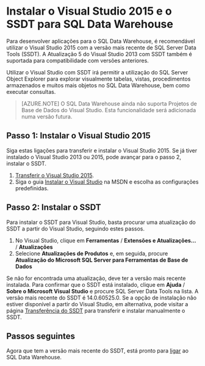 <properties
   pageTitle="Instalar o Visual Studio e o SSDT para SQL Data Warehouse | Microsoft Azure"
   description="Instalar o Visual Studio e SQL Server Development Tools (SSDT) para o Azure SQL Data Warehouse"
   services="sql-data-warehouse"
   documentationCenter="NA"
   authors="sonyam"
   manager="barbkess"
   editor=""/>

<tags
   ms.service="sql-data-warehouse"
   ms.devlang="NA"
   ms.topic="get-started-article"
   ms.tgt_pltfrm="NA"
   ms.workload="data-services"
   ms.date="07/23/2016"
   ms.author="sonyama;barbkess"/>

# Instalar o Visual Studio 2015 e o SSDT para SQL Data Warehouse

Para desenvolver aplicações para o SQL Data Warehouse, é recomendável utilizar o Visual Studio 2015 com a versão mais recente de SQL Server Data Tools (SSDT).  A Atualização 5 do Visual Studio 2013 com SSDT também é suportada para compatibilidade com versões anteriores.  

Utilizar o Visual Studio com SSDT irá permitir a utilização do SQL Server Object Explorer para explorar visualmente tabelas, vistas, procedimentos armazenados e muitos mais objetos no SQL Data Warehouse, bem como executar consultas.

> [AZURE.NOTE] O SQL Data Warehouse ainda não suporta Projetos de Base de Dados do Visual Studio.  Esta funcionalidade será adicionada numa versão futura.

## Passo 1: Instalar o Visual Studio 2015

Siga estas ligações para transferir e instalar o Visual Studio 2015. Se já tiver instalado o Visual Studio 2013 ou 2015, pode avançar para o passo 2, instalar o SSDT.

1. [Transferir o Visual Studio 2015][].
2. Siga o guia [Instalar o Visual Studio][] na MSDN e escolha as configurações predefinidas.

## Passo 2: Instalar o SSDT

Para instalar o SSDT para Visual Studio, basta procurar uma atualização do SSDT a partir do Visual Studio, seguindo estes passos.

1. No Visual Studio, clique em **Ferramentas** / **Extensões e Atualizações…** / **Atualizações**
2. Selecione **Atualizações de Produtos** e, em seguida, procure **Atualização do Microsoft SQL Server para Ferramentas de Base de Dados**

Se não for encontrada uma atualização, deve ter a versão mais recente instalada.  Para confirmar que o SSDT está instalado, clique em **Ajuda** / **Sobre o Microsoft Visual Studio** e procure SQL Server Data Tools na lista.  A versão mais recente do SSDT é 14.0.60525.0.  Se a opção de instalação não estiver disponível a partir do Visual Studio, em alternativa, pode visitar a página [Transferência do SSDT][] para transferir e instalar manualmente o SSDT.

## Passos seguintes

Agora que tem a versão mais recente do SSDT, está pronto para [ligar][] ao SQL Data Warehouse.

<!--Anchors-->

<!--Image references-->

<!--Articles-->
[ligar]: ./sql-data-warehouse-get-started-connect.md

<!--Other-->
[Transferir o Visual Studio 2015]: https://www.visualstudio.com/downloads/
[Instalar o Visual Studio]: https://msdn.microsoft.com/library/e2h7fzkw.aspx
[Transferência do SSDT]: https://msdn.microsoft.com/library/mt204009.aspx



<!--HONumber=Aug16_HO1-->


